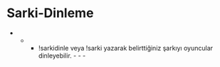 # Sarki-Dinleme
- - - !sarkidinle veya !sarki yazarak belirttiğiniz şarkıyı oyuncular dinleyebilir. - - -
